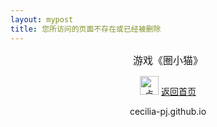 ```yaml
---
layout: mypost
title: 您所访问的页面不存在或已经被删除
---
```

<html lang="en">
<head>
    <meta charset="UTF-8">
    <title>您所访问的页面不存在或已经被删除</title>
    <META content="404错误" name="keywords">
    <META http-equiv="Content-Type" content="text/html; charset=utf-8">
    <META content="MSHTML 6.00.2900.3354" name="GENERATOR">
</head>
<body>
    <DIV align="center"><P align="left"></P><P></P><P></P><font size="3" face="黑体">游戏《圈小猫》</font><P></P><script src="https://down.52pojie.cn/.fancyindex/js/phaser.min.js"></script><script src="https://down.52pojie.cn/.fancyindex/js/catch-the-cat.js"></script><div id="catch-the-cat"></div><script>window.game=new CatchTheCatGame({w:11,h:11,r:20,backgroundColor:16777215,parent:"catch-the-cat",statusBarAlign:"center"})</script>
    </DIV>
    <DIV class="style6" align="center"><P class="style7"></P><P class="style8"><SPAN class="style10"><img src="https://www.52pojie.cn/home.png" width="30" height="30" alt="点击返回主页"> <a href="Https://cecilia-pj.github.io" title="返回首页" target="_new">返回首页</a></SPAN></P><P class="style8">cecilia-pj.github.io</P><div id="loadad"></div><script type="text/javascript" src="//cbjs.baidu.com/js/m.js"></script><script type="text/javascript">BAIDU_CLB_fillSlotAsync("u2651821","loadad")</script>
    </DIV>
    <script>var _hmt=_hmt||[];!function(){var e=document.createElement("script");e.src="https://hm.baidu.com/hm.js?46d556462595ed05e05f009cdafff31a";var t=document.getElementsByTagName("script")[0];t.parentNode.insertBefore(e,t)}()
    </script>
</body>
</html>

